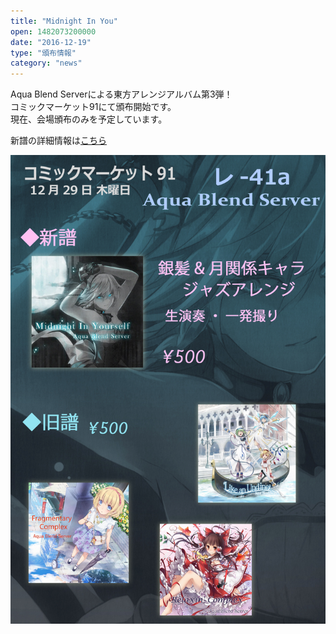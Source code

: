 ```yaml
---
title: "Midnight In You"
open: 1482073200000
date: "2016-12-19"
type: "頒布情報"
category: "news"
---
```

Aqua Blend Serverによる東方アレンジアルバム第3弾！  
コミックマーケット91にて頒布開始です。  
現在、会場頒布のみを予定しています。  
  
新譜の詳細情報は<a href="/tokusetsu/MIY" target="_blank">こちら</a>  
  
![04_MIY](../images/etc/04_MIY/miy_oshinagaki.jpg)  
